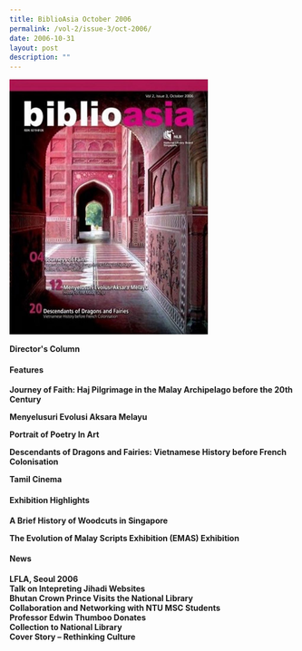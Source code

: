 ```yaml
---
title: BiblioAsia October 2006
permalink: /vol-2/issue-3/oct-2006/
date: 2006-10-31
layout: post
description: ""
---
```

<img style="width: 350px; height: 450px;" src="/images/vol-2-issue-3/Oct06.JPG">

**Director's Column**<br>

#### **Features**

**Journey of Faith: Haj Pilgrimage in the Malay Archipelago before the 20th Century**<br>

**Menyelusuri Evolusi Aksara Melayu**<br>

**Portrait of Poetry In Art**<br>

**Descendants of Dragons and Fairies: Vietnamese History before French Colonisation**<br>

**Tamil Cinema**<br>

#### **Exhibition Highlights**

**A Brief History of Woodcuts in Singapore**<br>

**The Evolution of Malay Scripts Exhibition (EMAS) Exhibition**<br>

#### **News**

**LFLA, Seoul 2006**<br>
**Talk on Intepreting Jihadi Websites**<br>
**Bhutan Crown Prince Visits the National Library**<br>
**Collaboration and Networking with NTU MSC Students**<br>
**Professor Edwin Thumboo Donates** <br>
**Collection to National Library** <br>
**Cover Story – Rethinking Culture** <br>